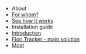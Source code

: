 - About
 - [For whom?](/about/for-whom.md)
 - [See how it works](/about/demo.md)
- Installation guide
 - [Introduction](/installation-guide/intro.md)
 - [Fiori Tracker - main solution](/installation-guide/guide.md)
 - [Most](/installation-guide/plugin.md)
